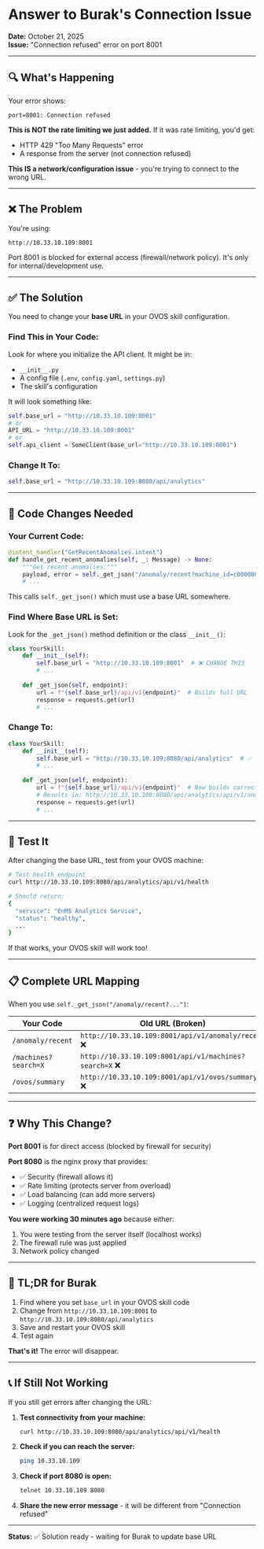 # Answer to Burak's Connection Issue

**Date:** October 21, 2025  
**Issue:** "Connection refused" error on port 8001

---

## 🔍 What's Happening

Your error shows:
```
port=8001: Connection refused
```

**This is NOT the rate limiting we just added.** If it was rate limiting, you'd get:
- HTTP 429 "Too Many Requests" error
- A response from the server (not connection refused)

**This IS a network/configuration issue** - you're trying to connect to the wrong URL.

---

## ❌ The Problem

You're using:
```
http://10.33.10.109:8001
```

Port 8001 is blocked for external access (firewall/network policy). It's only for internal/development use.

---

## ✅ The Solution

You need to change your **base URL** in your OVOS skill configuration.

### Find This in Your Code:

Look for where you initialize the API client. It might be in:
- `__init__.py`
- A config file (`.env`, `config.yaml`, `settings.py`)
- The skill's configuration

It will look something like:
```python
self.base_url = "http://10.33.10.109:8001"
# or
API_URL = "http://10.33.10.109:8001"
# or
self.api_client = SomeClient(base_url="http://10.33.10.109:8001")
```

### Change It To:

```python
self.base_url = "http://10.33.10.109:8080/api/analytics"
```

---

## 📝 Code Changes Needed

### Your Current Code:
```python
@intent_handler("GetRecentAnomalies.intent")
def handle_get_recent_anomalies(self, _: Message) -> None:
    """Get recent anomalies."""
    payload, error = self._get_json("/anomaly/recent?machine_id=c0000000-0000-0000-0000-000000000001")
    # ...
```

This calls `self._get_json()` which must use a base URL somewhere.

### Find Where Base URL is Set:

Look for the `_get_json()` method definition or the class `__init__()`:

```python
class YourSkill:
    def __init__(self):
        self.base_url = "http://10.33.10.109:8001"  # ❌ CHANGE THIS
        # ...
    
    def _get_json(self, endpoint):
        url = f"{self.base_url}/api/v1{endpoint}"  # Builds full URL
        response = requests.get(url)
        # ...
```

### Change To:

```python
class YourSkill:
    def __init__(self):
        self.base_url = "http://10.33.10.109:8080/api/analytics"  # ✅ CORRECT
        # ...
    
    def _get_json(self, endpoint):
        url = f"{self.base_url}/api/v1{endpoint}"  # Now builds correct URL
        # Results in: http://10.33.10.109:8080/api/analytics/api/v1/anomaly/recent
        response = requests.get(url)
        # ...
```

---

## 🧪 Test It

After changing the base URL, test from your OVOS machine:

```bash
# Test health endpoint
curl http://10.33.10.109:8080/api/analytics/api/v1/health

# Should return:
{
  "service": "EnMS Analytics Service",
  "status": "healthy",
  ...
}
```

If that works, your OVOS skill will work too!

---

## 📋 Complete URL Mapping

When you use `self._get_json("/anomaly/recent?...")`:

| Your Code | Old URL (Broken) | New URL (Working) |
|-----------|------------------|-------------------|
| `/anomaly/recent` | `http://10.33.10.109:8001/api/v1/anomaly/recent` ❌ | `http://10.33.10.109:8080/api/analytics/api/v1/anomaly/recent` ✅ |
| `/machines?search=X` | `http://10.33.10.109:8001/api/v1/machines?search=X` ❌ | `http://10.33.10.109:8080/api/analytics/api/v1/machines?search=X` ✅ |
| `/ovos/summary` | `http://10.33.10.109:8001/api/v1/ovos/summary` ❌ | `http://10.33.10.109:8080/api/analytics/api/v1/ovos/summary` ✅ |

---

## ❓ Why This Change?

**Port 8001** is for direct access (blocked by firewall for security)

**Port 8080** is the nginx proxy that provides:
- ✅ Security (firewall allows it)
- ✅ Rate limiting (protects server from overload)
- ✅ Load balancing (can add more servers)
- ✅ Logging (centralized request logs)

**You were working 30 minutes ago** because either:
1. You were testing from the server itself (localhost works)
2. The firewall rule was just applied
3. Network policy changed

---

## 🎯 TL;DR for Burak

1. Find where you set `base_url` in your OVOS skill code
2. Change from `http://10.33.10.109:8001` to `http://10.33.10.109:8080/api/analytics`
3. Save and restart your OVOS skill
4. Test again

**That's it!** The error will disappear.

---

## 📞 If Still Not Working

If you still get errors after changing the URL:

1. **Test connectivity from your machine:**
   ```bash
   curl http://10.33.10.109:8080/api/analytics/api/v1/health
   ```

2. **Check if you can reach the server:**
   ```bash
   ping 10.33.10.109
   ```

3. **Check if port 8080 is open:**
   ```bash
   telnet 10.33.10.109 8080
   ```

4. **Share the new error message** - it will be different from "Connection refused"

---

**Status:** ✅ Solution ready - waiting for Burak to update base URL
